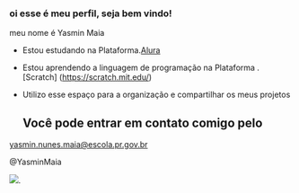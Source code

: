 ### oi esse é meu perfil, seja bem vindo!

meu nome é Yasmin Maia
- Estou estudando na Plataforma.[Alura](https://www.alura.com.br/)
- Estou aprendendo a linguagem de programação na Plataforma  .[Scratch] (https://scratch.mit.edu/)
- Utilizo esse espaço para a organização e compartilhar os meus projetos

  ## Você pode entrar em contato comigo pelo

yasmin.nunes.maia@escola.pr.gov.br


@YasminMaia

![](https://media.tenor.com/EibW8F4VJUkAAAAC/joke-jk.gif). 
  










